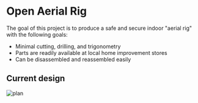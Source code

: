 # Open Aerial Rig

The goal of this project is to produce a safe and secure indoor
"aerial rig" with the following goals:

  * Minimal cutting, drilling, and trigonometry
  * Parts are readily available at local home improvement stores
  * Can be disassembled and reassembled easily

## Current design

![plan](frame-plan.jpg)
